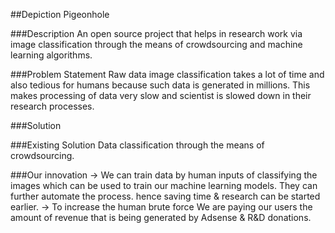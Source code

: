 
##Depiction Pigeonhole

###Description 
An open source project that helps in research work via image classification through the means of crowdsourcing and machine learning algorithms.



###Problem Statement
Raw data image classification takes a lot of time and also tedious for humans because such data is generated in millions.
This makes processing of data very slow and scientist is slowed down in their research processes. 



###Solution 


###Existing Solution
Data classification through the means of crowdsourcing.



###Our innovation
-> We can train data by human inputs of classifying the images which can be used to train our machine learning models. 
They can further automate the process. hence saving time & research can be started earlier.
-> To increase the human brute force We are paying our users the amount of revenue that is being generated by Adsense & R&D donations.

